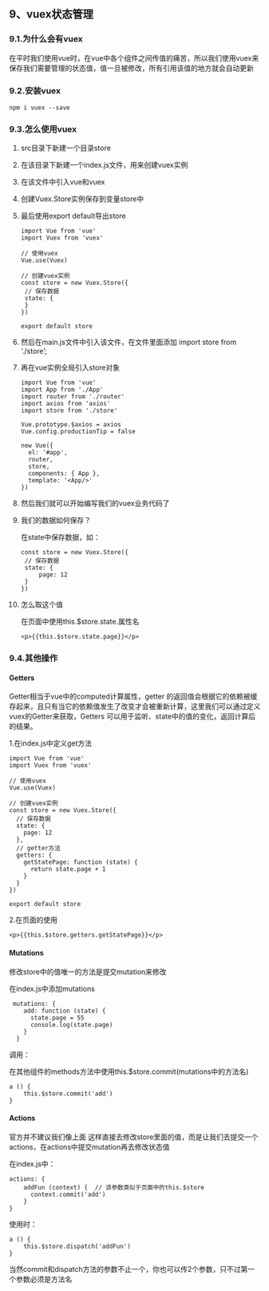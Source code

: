 ## 9、vuex状态管理

### 9.1.为什么会有vuex

在平时我们使用vue时，在vue中各个组件之间传值的痛苦，所以我们使用vuex来保存我们需要管理的状态值，值一旦被修改，所有引用该值的地方就会自动更新

### 9.2.安装vuex

```
npm i vuex --save
```

### 9.3.怎么使用vuex

1. src目录下新建一个目录store

2. 在该目录下新建一个index.js文件，用来创建vuex实例

3. 在该文件中引入vue和vuex

4. 创建Vuex.Store实例保存到变量store中

5. 最后使用export default导出store

   ```
   import Vue from 'vue'
   import Vuex from 'vuex'
   
   // 使用vuex
   Vue.use(Vuex)
   
   // 创建vuex实例
   const store = new Vuex.Store({
   	// 保存数据
   	state: {
   	}
   })
   
   export default store
   
   ```

   

6. 然后在main.js文件中引入该文件，在文件里面添加 import store from ‘./store’;

7. 再在vue实例全局引入store对象

   ```
   import Vue from 'vue'
   import App from './App'
   import router from './router'
   import axios from 'axios'
   import store from './store'
   
   Vue.prototype.$axios = axios
   Vue.config.productionTip = false
   
   new Vue({
     el: '#app',
     router,
     store,
     components: { App },
     template: '<App/>'
   })
   ```

8. 然后我们就可以开始编写我们的vuex业务代码了

9. 我们的数据如何保存？

   在state中保存数据，如：

   ```
   const store = new Vuex.Store({
   	// 保存数据
   	state: {
   		page: 12
   	}
   })
   ```

10. 怎么取这个值

    在页面中使用this.$store.state.属性名

    ```
    <p>{{this.$store.state.page}}</p>
    ```

### 9.4.其他操作

####  Getters

Getter相当于vue中的computed计算属性，getter  的返回值会根据它的依赖被缓存起来，且只有当它的依赖值发生了改变才会被重新计算，这里我们可以通过定义vuex的Getter来获取，Getters  可以用于监听、state中的值的变化，返回计算后的结果。

1.在index.js中定义get方法

```
import Vue from 'vue'
import Vuex from 'vuex'

// 使用vuex
Vue.use(Vuex)

// 创建vuex实例
const store = new Vuex.Store({
  // 保存数据
  state: {
    page: 12
  },
  // getter方法
  getters: {
    getStatePage: function (state) {
      return state.page + 1
    }
  }
})

export default store
```

2.在页面的使用

```
<p>{{this.$store.getters.getStatePage}}</p>
```



#### Mutations

修改store中的值唯一的方法是提交mutation来修改

在index.js中添加mutations

```
 mutations: {
    add: function (state) {
      state.page = 55
      console.log(state.page)
    }
  }
```

调用：

在其他组件的methods方法中使用this.$store.commit(mutations中的方法名)

```
a () {
    this.$store.commit('add')
}
```



#### Actions

官方并不建议我们像上面	这样直接去修改store里面的值，而是让我们去提交一个actions，在actions中提交mutation再去修改状态值

在index.js中：

```
actions: {
    addFun (context) {  // 该参数类似于页面中的this.$store
      context.commit('add')
    }
}
```

使用时：

```
a () {
    this.$store.dispatch('addFun')
}
```

当然commit和dispatch方法的参数不止一个，你也可以传2个参数，只不过第一个参数必须是方法名